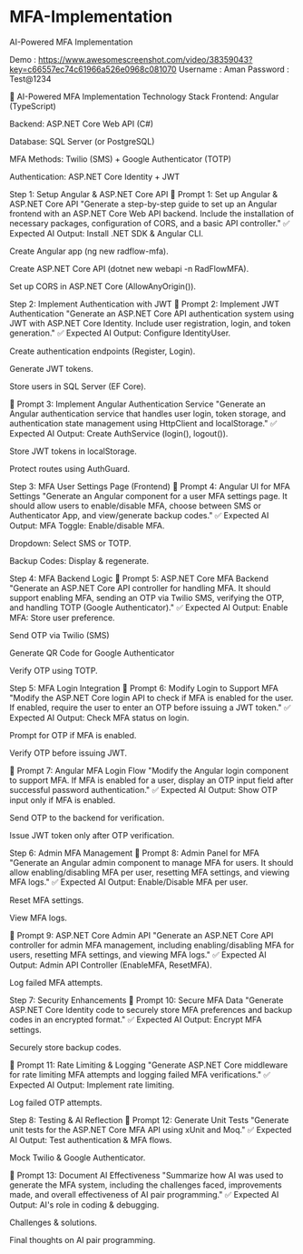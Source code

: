 # MFA-Implementation
AI-Powered MFA Implementation

Demo : https://www.awesomescreenshot.com/video/38359043?key=c66557ec74c61966a526e0968c081070
Username : Aman
Password : Test@1234

🚀 AI-Powered MFA Implementation
Technology Stack
Frontend: Angular (TypeScript)


Backend: ASP.NET Core Web API (C#)


Database: SQL Server (or PostgreSQL)


MFA Methods: Twilio (SMS) + Google Authenticator (TOTP)


Authentication: ASP.NET Core Identity + JWT



Step 1: Setup Angular & ASP.NET Core API
📌 Prompt 1: Set up Angular & ASP.NET Core API
"Generate a step-by-step guide to set up an Angular frontend with an ASP.NET Core Web API backend. Include the installation of necessary packages, configuration of CORS, and a basic API controller."
✅ Expected AI Output:
Install .NET SDK & Angular CLI.


Create Angular app (ng new radflow-mfa).


Create ASP.NET Core API (dotnet new webapi -n RadFlowMFA).


Set up CORS in ASP.NET Core (AllowAnyOrigin()).



Step 2: Implement Authentication with JWT
📌 Prompt 2: Implement JWT Authentication
"Generate an ASP.NET Core API authentication system using JWT with ASP.NET Core Identity. Include user registration, login, and token generation."
✅ Expected AI Output:
Configure IdentityUser.


Create authentication endpoints (Register, Login).


Generate JWT tokens.


Store users in SQL Server (EF Core).


📌 Prompt 3: Implement Angular Authentication Service
"Generate an Angular authentication service that handles user login, token storage, and authentication state management using HttpClient and localStorage."
✅ Expected AI Output:
Create AuthService (login(), logout()).


Store JWT tokens in localStorage.


Protect routes using AuthGuard.



Step 3: MFA User Settings Page (Frontend)
📌 Prompt 4: Angular UI for MFA Settings
"Generate an Angular component for a user MFA settings page. It should allow users to enable/disable MFA, choose between SMS or Authenticator App, and view/generate backup codes."
✅ Expected AI Output:
MFA Toggle: Enable/disable MFA.


Dropdown: Select SMS or TOTP.


Backup Codes: Display & regenerate.



Step 4: MFA Backend Logic
📌 Prompt 5: ASP.NET Core MFA Backend
"Generate an ASP.NET Core API controller for handling MFA. It should support enabling MFA, sending an OTP via Twilio SMS, verifying the OTP, and handling TOTP (Google Authenticator)."
✅ Expected AI Output:
Enable MFA: Store user preference.


Send OTP via Twilio (SMS)


Generate QR Code for Google Authenticator


Verify OTP using TOTP.



Step 5: MFA Login Integration
📌 Prompt 6: Modify Login to Support MFA
"Modify the ASP.NET Core login API to check if MFA is enabled for the user. If enabled, require the user to enter an OTP before issuing a JWT token."
✅ Expected AI Output:
Check MFA status on login.


Prompt for OTP if MFA is enabled.


Verify OTP before issuing JWT.


📌 Prompt 7: Angular MFA Login Flow
"Modify the Angular login component to support MFA. If MFA is enabled for a user, display an OTP input field after successful password authentication."
✅ Expected AI Output:
Show OTP input only if MFA is enabled.


Send OTP to the backend for verification.


Issue JWT token only after OTP verification.



Step 6: Admin MFA Management
📌 Prompt 8: Admin Panel for MFA
"Generate an Angular admin component to manage MFA for users. It should allow enabling/disabling MFA per user, resetting MFA settings, and viewing MFA logs."
✅ Expected AI Output:
Enable/Disable MFA per user.


Reset MFA settings.


View MFA logs.


📌 Prompt 9: ASP.NET Core Admin API
"Generate an ASP.NET Core API controller for admin MFA management, including enabling/disabling MFA for users, resetting MFA settings, and viewing MFA logs."
✅ Expected AI Output:
Admin API Controller (EnableMFA, ResetMFA).


Log failed MFA attempts.



Step 7: Security Enhancements
📌 Prompt 10: Secure MFA Data
"Generate ASP.NET Core Identity code to securely store MFA preferences and backup codes in an encrypted format."
✅ Expected AI Output:
Encrypt MFA settings.


Securely store backup codes.


📌 Prompt 11: Rate Limiting & Logging
"Generate ASP.NET Core middleware for rate limiting MFA attempts and logging failed MFA verifications."
✅ Expected AI Output:
Implement rate limiting.


Log failed OTP attempts.



Step 8: Testing & AI Reflection
📌 Prompt 12: Generate Unit Tests
"Generate unit tests for the ASP.NET Core MFA API using xUnit and Moq."
✅ Expected AI Output:
Test authentication & MFA flows.


Mock Twilio & Google Authenticator.


📌 Prompt 13: Document AI Effectiveness
"Summarize how AI was used to generate the MFA system, including the challenges faced, improvements made, and overall effectiveness of AI pair programming."
✅ Expected AI Output:
AI's role in coding & debugging.


Challenges & solutions.


Final thoughts on AI pair programming.




